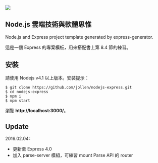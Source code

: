 ![](https://travis-ci.org/block0/nodejs-express.svg?branch=master)

## Node.js 雲端技術與軟體思惟

Node.js and Express project template generated by express-generator.

這是一個 Express 的專案模板，用來搭配書上第 8.4 節的練習。

## 安裝

請使用 Nodejs v4.1 以上版本。安裝提示：

```
$ git clone https://github.com/jollen/nodejs-express.git
$ cd nodejs-express
$ npm i
$ npm start
```

瀏覽 **http://localhost:3000/**。

## Update

2016.02.04:
 * 更新至 Express 4.0
 * 加入 parse-server 模組，可練習 mount Parse API 的 router
